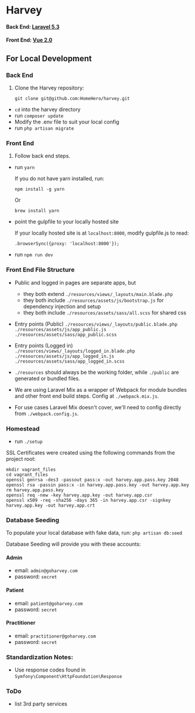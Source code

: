 # Harvey

#### Back End: [Laravel 5.3](https://laravel.com/docs/5.3)
#### Front End: [Vue 2.0](https://vuejs.org/v2/guide)

## For Local Development

### Back End
1. Clone the Harvey repository:

	`git clone git@github.com:HomeHero/harvey.git`

- `cd` into the harvey directory
- run `composer update`
- Modify the .env file to suit your local config
- run `php artisan migrate`

### Front End
1. Follow back end steps.

- run `yarn`

	If you do not have yarn installed, run:

	`npm install -g yarn`

	Or

	`brew install yarn`

- point the gulpfile to your locally hosted site

	If your locally hosted site is at `localhost:8000`, modify gulpfile.js to read:

	`.browserSync({proxy: 'localhost:8000'});`

- run `npm run dev`

### Front End File Structure

- Public and logged in pages are separate apps, but
    - they both extend `./resources/views/_layouts/main.blade.php`
    - they both include `./resources/assets/js/bootstrap.js` for dependency injection and setup
    - they both include `./resources/assets/sass/all.scss` for shared css

- Entry points (Public)
    `./resources/views/_layouts/public.blade.php`
    `./resources/assets/js/app_public.js`
    `./resources/assets/sass/app_public.scss`

- Entry points (Logged in)
    `./resources/views/_layouts/logged_in.blade.php`
    `./resources/assets/js/app_logged_in.js`
    `./resources/assets/sass/app_logged_in.scss`

- `./resources` should always be the working folder, while `./public` are generated or bundled files.

- We are using Laravel Mix as a wrapper of Webpack for module bundles and other front end build steps.  Config at `./webpack.mix.js`.

- For use cases Laravel Mix doesn't cover, we'll need to config directly from `./webpack.config.js`.

### Homestead

- run `./setup`

SSL Certificates were created using the following commands from the project root:

```
mkdir vagrant_files
cd vagrant_files
openssl genrsa -des3 -passout pass:x -out harvey.app.pass.key 2048
openssl rsa -passin pass:x -in harvey.app.pass.key -out harvey.app.key
rm harvey.app.pass.key
openssl req -new -key harvey.app.key -out harvey.app.csr
openssl x509 -req -sha256 -days 365 -in harvey.app.csr -signkey harvey.app.key -out harvey.app.crt
```

### Database Seeding
To populate your local database with fake data, run:
	`php artisan db:seed`

Database Seeding will provide you with these accounts:

#### Admin
- email: `admin@goharvey.com`
- password: `secret`

#### Patient
- email: `patient@goharvey.com`
- password: `secret`

#### Practitioner
- email: `practitioner@goharvey.com`
- password: `secret`

### Standardization Notes:
- Use response codes found in `Symfony\Component\HttpFoundation\Response`

### ToDo
- list 3rd party services

